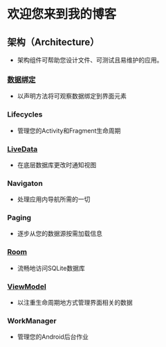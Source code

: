 # 欢迎您来到我的博客

## 架构（Architecture）

* 架构组件可帮助您设计文件、可测试且易维护的应用。

### [数据绑定](/Android/part_13.md)

* 以声明方法将可观察数据绑定到界面元素

### Lifecycles

* 管理您的Activity和Fragment生命周期

### [LiveData](/Android/part_15.md)

* 在底层数据库更改时通知视图

### Navigaton

* 处理应用内导航所需的一切

### Paging

* 逐步从您的数据源按需加载信息

### [Room](/Android/part_9.md)

* 流畅地访问SQLite数据库

### [ViewModel](/Android/part_14.md)

* 以注重生命周期地方式管理界面相关的数据

### WorkManager

* 管理您的Android后台作业

